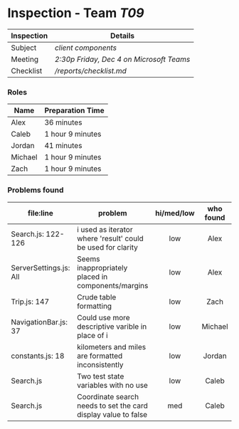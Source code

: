 # Inspection - Team *T09*

| Inspection | Details |
| ----- | ----- |
| Subject | *client components* |
| Meeting | *2:30p Friday, Dec 4 on Microsoft Teams* |
| Checklist | */reports/checklist.md* |

### Roles

| Name | Preparation Time |
| ---- | ---- |
| Alex | 36 minutes |
| Caleb | 1 hour 9 minutes |
| Jordan | 41 minutes |
| Michael | 1 hour 9 minutes |
| Zach | 1 hour 9 minutes |

### Problems found

| file:line | problem | hi/med/low | who found | github#  |
| --- | --- | :---: | :---: | --- |
| Search.js: 122-126 | i used as iterator where 'result' could be used for clarity | low | Alex | |
| ServerSettings.js: All | Seems inappropriately placed in components/margins | low | Alex | |
| Trip.js: 147 | Crude table formatting | low | Zach | |
| NavigationBar.js: 37 | Could use more descriptive varible in place of i | low | Michael | |
| constants.js: 18 | kilometers and miles are formatted inconsistently | low | Jordan | |
| Search.js | Two test state variables with no use | low | Caleb | |
| Search.js | Coordinate search needs to set the card display value to false | med | Caleb
